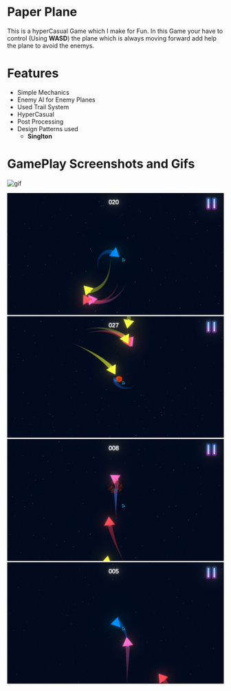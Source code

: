 # Paper Plane
This is a hyperCasual Game which I make for Fun.
In this Game your have to control (Using **WASD**) the plane which is always moving forward add help the plane to avoid the enemys.

# Features
- Simple Mechanics
- Enemy AI for Enemy Planes
- Used Trail System
- HyperCasual
- Post Processing
- Design Patterns used
  - **Singlton**

# GamePlay Screenshots and Gifs
<p><img align ="center" alt = "gif" src="https://github.com/Zepar99/Paper-Plane/blob/main/Paper_Planes_by_pratikborse_-_Google_Chrome_2022-06-02_19-33-22_AdobeCreativeCloudExpress.gif" width="1080" height="600" /></p>

![Paper-Plane](https://github.com/Zepar99/Paper-Plane/blob/main/Movies%20%26%20TV%206_2_2022%207_34_32%20PM.png)
![Paper-Plane](https://github.com/Zepar99/Paper-Plane/blob/main/Movies%20%26%20TV%206_2_2022%207_34_36%20PM.png)
![Paper-Plane](https://github.com/Zepar99/Paper-Plane/blob/main/Movies%20%26%20TV%206_2_2022%207_34_47%20PM.png)
![Paper-Plane](https://github.com/Zepar99/Paper-Plane/blob/main/Movies%20%26%20TV%206_2_2022%207_34_51%20PM.png)
